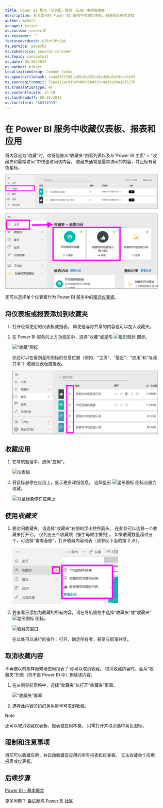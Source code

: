 ```yaml
---
title: Power BI 服务（仪表板、报表、应用）中的收藏夹
description: 有关如何在 Power BI 服务中收藏仪表板、报表和应用的文档
author: mihart
manager: kvivek
ms.custom: seodec18
ms.reviewer: ''
featuredvideoid: G26dr2PsEpk
ms.service: powerbi
ms.subservice: powerbi-consumer
ms.topic: conceptual
ms.date: 05/28/2019
ms.author: mihart
LocalizationGroup: Common tasks
ms.openlocfilehash: c6da58ff5902a95c0e032cd4ed30a6ef0cae1e55
ms.sourcegitcommit: 52aa112ac9194f4bb62b0910c4a1be80e1bf1276
ms.translationtype: HT
ms.contentlocale: zh-CN
ms.lasthandoff: 09/16/2019
ms.locfileid: "66374999"
---
```

# <a name="favorite-dashboards-reports-and-apps-in-power-bi-service"></a>在 Power BI 服务中收藏仪表板、报表和应用
将内容设为“收藏”时，你将能够从“收藏夹”内容列表以及从“Power BI 主页” > “收藏夹和最常访问”中快速访问该内容。  收藏夹通常是最常访问的内容，并且标有黄色星标。

   ![“收藏”图标](./media/end-user-favorite/power-bi-favorite-nav.png)

   ![“收藏”图标](./media/end-user-favorite/power-bi-home.png)

还可以选择单个仪表板作为 Power BI 服务中的[精选仪表板](end-user-featured.md)。

## <a name="add-a-dashboard-or-report-as-a-favorite"></a>将仪表板或报表添加到收藏夹

1. 打开经常使用的仪表板或报表。 即使是与你共享的内容也可以加入收藏夹。

2. 在 Power BI 服务的上方功能区中，选择“收藏”或星形 ![星形图标](./media/end-user-favorite/power-bi-favorite-icon.png) 图标。
   
   ![“收藏”图标](./media/end-user-favorite/powerbi-dashboard-favorite.png)
   
   你还可以在看到星形图标的任意位置（例如，“主页”、“最近”、“应用”和“与我共享”）收藏仪表板或报表。 
   
   ![带黄色星形的仪表板选项卡](./media/end-user-favorite/power-bi-recent.png)

## <a name="add-an-app-as-a-favorite"></a>收藏应用

1. 在导航窗格中，选择“应用”。

   ![仪表板](./media/end-user-favorite/power-bi-favorite-apps.png)

2. 将鼠标悬停在应用上，显示更多详细信息。  选择星形 ![星形图标](./media/end-user-favorite/power-bi-favorite-icon.png)  图标设置为收藏。
   
   ![将鼠标悬停在应用上](./media/end-user-favorite/power-bi-favorite-app.png)

## <a name="working-with-favorites"></a>使用*收藏夹*
1. 要访问收藏夹，请选择“收藏夹”右侧的浮出控件箭头。  在此处可以选择一个收藏来打开它。 仅列出五个收藏项（按字母顺序排列）。 如果收藏数量超过五个，可选择“查看全部”，打开收藏内容列表（请参阅下面的第 2 点）。 
   
   ![收藏夹浮出控件](./media/end-user-favorite/power-bi-favorite-flyout.png)
2. 要查看已添加为收藏的所有内容，请在导航窗格中选择“收藏夹”或“收藏夹”![星形图标](./media/end-user-favorite/power-bi-favorites-icon.png) 图标。  
   
    ![收藏夹窗口](./media/end-user-favorite/power-bi-favorites-screen.png)
   
   在此处可以进行的操作：打开、确定所有者，甚至与同事共享。

## <a name="unfavorite-content"></a>取消收藏内容
不再像以前那样频繁地使用报表？  你可以取消收藏。 取消收藏内容时，会从“收藏夹”列表（而不是 Power BI 中）删除该内容。

1. 在左侧导航窗格中，选择“收藏夹”以打开“收藏夹”屏幕。
   
   ![“收藏夹”屏幕](./media/end-user-favorite/power-bi-unfavorites-screen.png)
2. 选择此内容旁边的黄色星号可取消收藏。

> [!NOTE]
> 还可以取消收藏仪表板、报表或应用本身。 只需打开并取消选中黄色图标。   
> 
> 
## <a name="limitations-and-considerations"></a>限制和注意事项
目前可以收藏应用，并自动收藏该应用的所有报表和仪表板。 无法收藏单个应用报表或仪表板。 

## <a name="next-steps"></a>后续步骤
[Power BI - 基本概念](end-user-basic-concepts.md)

更多问题？ [尝试参与 Power BI 社区](http://community.powerbi.com/)

